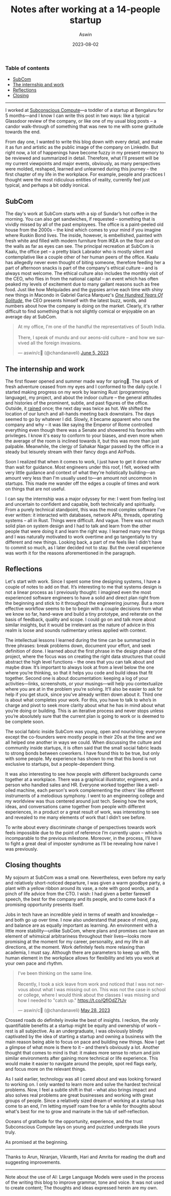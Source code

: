 ﻿---
title: "Notes after working at a 14-people startup"
date: '2023-08-02'
draft: false
slug: 'notes-after-working-at-a-startup'
author: 'Aswin'
tags: ['tech', 'life']
---

### Table of contents
* [SubCom](#subcom)
* [The internship and work](#the-internship-and-work)
* [Reflections](#the-internship-and-work)
* [Closing](#closing-thoughts)
---

I worked at [Subconscious Compute](https://subcom.tech)—a toddler of a startup at Bengaluru for 5 months—and I know I can write this post in two ways: like a typical Glassdoor review of the company, or like one of my usual blog posts – a candor walk-through of something that was new to me with some gratitude towards the end.


From day one, I wanted to write this blog down with every detail, and make it as fun and artistic as the public image of the company on LinkedIn. But right now, a lot of happenings have become fuzzy in my present memory to be reviewed and summarized in detail. Therefore, what I'll present will be my current viewpoints and major events, obviously, as many perspectives were molded, reshaped, learned and unlearned during this journey – the first chapter of my life in the workplace. For example, people and practices I thought were the most ridiculous entities of reality, currently feel just typical, and perhaps a bit oddly ironical.


## SubCom


The day's work at SubCom starts with a sip of Sundar’s hot coffee in the morning. You can also get sandwiches, if requested – something that is vividly missed by all of the past employees. The office is a paint-peeled old house from the 2000s – the kind which comes to your mind if you imagine where Ruskin Bond lives. The inside, however, is embellished, painted with fresh white and filled with modern furniture from IKEA on the floor and on the walls as far as eyes can see. The principal recreation at SubCom is Kaalu, the office pet – a pretty black Labrador who is mostly silent and contemplative like a couple other of her human peers of the office. Kaalu has allegedly never even thought of biting someone, therefore feeding her a part of afternoon snacks is part of the company's ethical culture – and is always most welcome. The ethical culture also includes the monthly visit of the CEO, who flies in from the national capital – an event which has often peaked my levels of excitement due to many gallant reasons such as free food. Just like how Melquíades and the gypsies arrive each time with shiny new things in Macondo in Gabriel Garica Marquez's _[One Hundred Years Of Solitude](https://en.wikipedia.org/wiki/One_Hundred_Years_of_Solitude)_, the CEO presents himself with the latest buzz, words, and numbers about how the company is doing on the market. Clearly, it's rather difficult to find something that is not slightly comical or enjoyable on an average day at SubCom.


<blockquote class="twitter-tweet" data-lang="en"><p lang="en" dir="ltr">At my office, I&#39;m one of the handful the representatives of South India.<br><br>There, I speak of mundu and our aeons-old culture – and how we survived all the foreign invasions.</p>&mdash; aswin/c🎋 (@chandanaveli) <a href="https://twitter.com/chandanaveli/status/1665700747974164480?ref_src=twsrc%5Etfw">June 5, 2023</a></blockquote> <script async src="https://platform.twitter.com/widgets.js" charset="utf-8"></script> 


## The internship and work


The first flower opened and summer made way for spring🌸. The spark of fresh adventure ceased from my eyes and I conformed to the daily cycle. I started making progress on my work by learning Rust (programming language), my project, and about the indoor culture – the general attitudes and histories of the prominent, subtle, and past figures of the office. Outside, it [rained](https://twitter.com/chandanaveli/status/1636577578126540800?s=20
) once; the next day was twice as hot. We shifted the location of our lunch and all-hands meeting back downstairs. The days seemed to go by whatever I did. Slowly, it became apparent who runs the company and why – it was like saying the Emperor of Rome controlled everything even though there was a Senate and showered his favorites with privileges. I know it's easy to conform to your biases, and even more when the average of the room is inclined towards it, but this was more than just palpable. Meanwhile, the clergy of Sahakar Nagar passed by the office in a steady but leisurely stream with their fancy dogs and AirPods.


Soon I realized that when it comes to work, I just have to get it done rather than wait for guidance. Most engineers under this roof, I felt, worked with very little guidance and context of what they're holistically building—an amount very less than I'm usually used to—an amount not uncommon in startups. This made me wander off the edges a couple of times and work on things that are not useful.


I can say the internship was a major odyssey for me: I went from feeling lost and uncertain to confident and capable, both technically and spiritually. From a purely technical standpoint, this was the most complex software I've ever written: it interacted with databases, network APIs, threads, operating systems – all in Rust. Things were difficult. And vague. There was not much solid plan on system design and I had to talk and learn from the other people that were doing it and learn the right way. I learned many new things and I was naturally motivated to work overtime and go tangentially to try different and new things. Looking back, a part of me feels like I didn't have to commit so much, as I later decided not to stay. But the overall experience was worth it for the reasons aforementioned in the paragraph.

## Reflections

Let's start with work. Since I spent some time designing systems, I have a couple of notes to add on that. It’s interesting to me that systems design is not a linear process as I previously thought: I imagined even the most experienced software engineers to have a solid and direct plan right from the beginning and stick to it throughout the engineering journey. But a more effective workflow seems to be to begin with a couple decisions from what we know so far, hand-wave and build a tiny prototype, and reiterate on the basis of feedback, quality and scope. I could go on and talk more about similar insights, but it would be irrelevant as the nature of advice in this realm is loose and sounds rudimentary unless applied with context.


The intellectual lessons I learned during the time can be summarized in three phrases: break problems down, document your effort, and seek definition of done. I learned about the first phrase in the design phase of the project, where the focus was on creating the right data structures that could abstract the high level functions – the ones that you can talk about and maybe draw. It’s important to always look at from a level below the one where you’re thinking, so that it helps you code and build ideas that fit together. Second one is about documentation: keeping a log of your activities—links, screenshots, or your musings—will help you contextualize where you are at in the problem you’re solving. It’ll also be easier to ask for help if you get stuck, since you’ve already written down about it. Third one is about what completes your work. For this, you have to talk to who’s in charge and pivot to seek more clarity about what he has in mind about what you’re doing or building. This is an iterative process and never stops unless you’re absolutely sure that the current plan is going to work or is deemed to be complete soon.


The social fabric inside SubCom was young, open and nourishing; everyone except the co-founders were mostly people in their 20s at the time and we all helped one another in ways we could. When discussing the culture and community inside startups, it is often said that the small social fabric leads to strong bonds between coworkers. I have found this to be true, but only with some people. My experience has shown to me that this bond is not exclusive to startups, but a people-dependent thing.


It was also interesting to see how people with different backgrounds came together at a workplace. There was a graphical illustrator, engineers, and a person who handled sales and HR. Everyone worked together like a well-oiled machine, each person's work complementing the others' like different instruments of a melodious symphony. I went to an engineering college and my worldview was thus centered around just tech. Seeing how the work, ideas, and conversations came together from people with different experiences, in a product or a great result of work, was interesting to see and revealed to me many elements of work that I didn’t see before.


To write about every discriminate change of perspectives towards work feels impossible due to the point of reference I’m currently upon – which is incomparable to the previous milestone. Moreover, in the process, I’ll have to fight a great deal of imposter syndrome as I’ll be revealing how naive I was previously.


## Closing thoughts


My sojourn at SubCom was a small one. Nevertheless, even before my early and relatively short-noticed departure, I was given a warm goodbye party, a plant with a yellow ribbon around its vase, a note with good words, and a pinch of life advice from the CTO. I wish: I had given a better farewell speech, the best for the company and its people, and to come back if a promising opportunity presents itself.


Jobs in tech have an incredible yield in terms of wealth and knowledge – and both go up over time. I now also understand that peace of mind, pay, and balance are as equally important as learning. An environment with a little more stability—unlike SubCom, where plans and promises can have an element of whimsical arbitrariness throughout their lives—looks more promising at the moment for my career, personality, and my life in all directions, at the moment. Work definitely feels more relaxing than academia, I must say. Although there are parameters to keep up with, the human element in the workplace allows for flexibility and lets you work at your own pace and rhythm.


<blockquote class="twitter-tweet" data-lang="en"><p lang="en" dir="ltr">I&#39;ve been thinking on the same line.<br><br>Recently, I took a sick leave from work and noticed that I was not nervous about what I was missing out on. This was not the case in school or college, where I would think about the classes I was missing and how I needed to &quot;catch up.&quot; <a href="https://t.co/QflOdZ7tJv">https://t.co/QflOdZ7tJv</a></p>&mdash; aswin/c🎋 (@chandanaveli) <a href="https://twitter.com/chandanaveli/status/1662872568347652096?ref_src=twsrc%5Etfw">May 28, 2023</a></blockquote> <script async src="https://platform.twitter.com/widgets.js" charset="utf-8"></script> 


Crossed roads do definitely invoke the best of insights. I reckon, the only quantifiable benefits at a startup might be equity and ownership of work – rest is all subjective. As an undergraduate, I was obviously blindly captivated by the idea of starting a startup and owning a business with the main reason being able to focus on pace and building new things. Now I get a glimpse of what more is there to it – and there’s obviously a lot. Another thought that comes to mind is that: it makes more sense to return and join similar environments after gaining more technical or life experience. This would make it easier to navigate around the people, spot red flags early, and focus more on the relevant things.

As I said earlier, technology was all I cared about and was looking forward to working on. I only wanted to learn more and solve the hardest technical problems. Now, I feel a subtle shift in that – what also brings impact and also solves real problems are great businesses and working with great groups of people. Since a relatively sized dream of working at a startup has come to an end, I'm letting myself roam free for a while for thoughts about what's best for me to grow and marinate in the tub of self-reflection.


Oceans of gratitude for the opportunity, experience, and the trust Subconscious Compute lays on young and puzzled undergrads like yours truly.


As promised at the beginning.

---

Thanks to Arun, Niranjan, Vikranth, Hari and Amrita for reading the draft and suggesting improvements.

---
Note about the use of AI: Large Language Models were used in the process of the writing this blog to improve grammar, tone and voice. It was not used to create content; The thoughts and ideas expressed herein are my own.